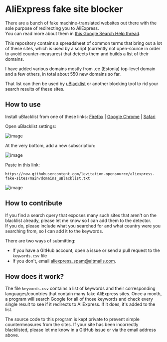 # AliExpress fake site blocker

There are a bunch of fake machine-translated websites out there with the sole purpose of redirecting you to AliExpress.   
You can read more about them in [this Google Search Help thread](https://support.google.com/websearch/thread/111669340/i-have-discovered-that-99-search-results-redirect-me-to-aliexpress-they-all-are-fake-online-stores?hl=en).

This repository contains a spreadsheet of common terms that bring out a lot of these sites, which is used by a script (currently not open-source in order to avoid counter-measures) that detects them and builds a list of their domains.

I have added various domains mostly from .ee (Estonia) top-level domain and a few others, in total about 550 new domains so far.

That list can then be used by [uBlacklist](https://github.com/iorate/uBlacklist) or another blocking tool to rid your search results of these sites.

## How to use

Install uBlacklist from one of these links: [Firefox](https://addons.mozilla.org/en-US/firefox/addon/ublacklist) | [Google Chrome](https://chrome.google.com/webstore/detail/ublacklist/pncfbmialoiaghdehhbnbhkkgmjanfhe) | [Safari](https://apps.apple.com/us/app/ublacklist-for-safari/id1547912640)

Open uBlacklist settings:   

![image](https://user-images.githubusercontent.com/3891092/150679333-c301d7db-5b22-4738-a1b3-a1eb1b322a0c.png)



At the very bottom, add a new subscription:

![image](https://user-images.githubusercontent.com/3891092/150679015-4fe5494a-9195-446f-9b8a-c9e640fbfc49.png)

Paste in this link:

```
https://raw.githubusercontent.com/levitation-opensource/aliexpress-fake-sites/main/domains_uBlacklist.txt
```

![image](https://user-images.githubusercontent.com/3891092/150679054-9a9236f5-81c0-4d6a-b539-73af1821bc93.png)

## How to contribute

If you find a search query that exposes many such sites that aren't on the blacklist already, please let me know so I can add them to the detector.  
If you do, please include what you searched for and what country were you searching from, so I can add it to the keywords.

There are two ways of submitting:

 - If you have a GitHub account, open a issue or send a pull request to the `keywords.csv` file
 - If you don't, email aliexpress_spam@altmails.com.


## How does it work?

The file `keywords.csv` contains a list of keywords and their corresponding languages/countries that contain many fake AliExpress sites. Once a month, a program will search Google for all of those keywords and check every single result to see if it redirects to AliExpress. If it does, it's added to the list.

The source code to this program is kept private to prevent simple countermeasures from the sites. If your site has been incorrectly blacklisted, please let me know in a GitHub issue or via the email address above.

